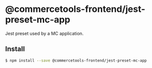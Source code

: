 # @commercetools-frontend/jest-preset-mc-app

Jest preset used by a MC application.

## Install

```bash
$ npm install --save @commercetools-frontend/jest-preset-mc-app
```
